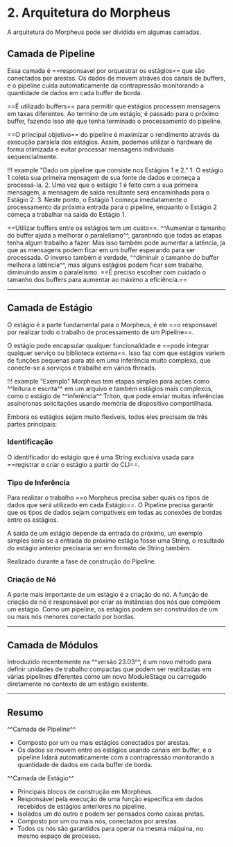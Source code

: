 # 2. Arquitetura do Morpheus

A arquitetura do Morpheus pode ser dividida em algumas camadas.

## Camada de Pipeline

Essa camada é ==responsavel por orquestrar os estágios== que são conectados por arestas. Os dados de movem atráves dos canais de buffers, e o pipeline cuida automaticamente da contrapressão monitorando a quantidade de dados em cada buffer de borda.

==É utilizado buffers== para permitir que estágios processem mensagens em taxas diferentes. Ao termino de um estágio, é passado para o próximo buffer, fazendo isso até que tenha terminado o processamento do pipeline.

==O principal objetivo== do pipeline é maximizar o rendimento através da execução paralela dos estágios. Assim, podemos utilizar o hardware de forma otimizada e evitar processar mensagens individuais sequencialmente.

!!! example "Dado um pipeline que consiste nos Estágios 1 e 2."
    1. O estágio 1 coleta sua primeira mensagem de sua fonte de dados e começa a processá-la.
    2. Uma vez que o estágio 1 é feito com a sua primeira mensagem, a mensagem de saída resultante será encaminhada para o Estágio 2.
    3. Neste ponto, o Estágio 1 começa imediatamente o processamento da próxima entrada para o pipeline, enquanto o Estágio 2 começa a trabalhar na saída do Estágio 1.

==Utilizar buffers entre os estágios tem um custo==. ^^Aumentar o tamanho do buffer ajuda a melhorar o paralelismo^^, garantindo que todas as etapas tenha algum trabalho a fazer. Mas isso também pode aumentar a latência, ja que as mensagens podem ficar em um buffer esperando para ser processada. O inverso também é verdade, ^^diminuir o tamanho do buffer melhora a latência^^, mas alguns estágios podem ficar sem trabalho, diminuindo assim o paralelismo. ==É preciso escolher com cuidado o tamanho dos buffers para aumentar ao máximo a eficiência.==

---

## Camada de Estágio

O estágio é a parte fundamental para o Morpheus, é ele ==o responsavel por realizar todo o trabalho de processamento de um Pipeline==.

O estágio pode encapsular qualquer funcionalidade e ==pode integrar qualquer serviço ou biblioteca externa==. Isso faz com que estágios variem de funções pequenas para até em uma inferência muito complexa, que conecte-se a serviços e trabalhe em vários threads.

!!! example "Exemplo"
    Morpheus tem etapas simples para ações como ^^leitura e escrita^^ em um arquivo e também estágios mais complexos, como o estágio de ^^inferência^^ Triton, que pode enviar muitas inferências assíncronas solicitações usando memória de dispositivo compartilhada.

Embora os estágios sejam muito flexiveis, todos eles precisam de três partes principais:

### Identificação

O identificador do estágio que é uma String exclusiva usada para ==registrar e criar o estágio a partir do CLI==.

### Tipo de Inferência

Para realizar o trabalho ==o Morpheus precisa saber quais os tipos de dados que será utilizado em cada Estágio==. O Pipeline precisa garantir que os tipos de dados sejam compatíveis em todas as conexões de bordas entre os estágios.
    
A saída de um estágio depende da entrada do próximo, um exemplo simples seria se a entrada do próximo estágio fosse uma String, o resultado do estágio anterior precisaria ser em formato de String também. 

Realizado durante a fase de construção do Pipeline.

### Criação de Nó

A parte mais importante de um estágio é a criação do nó. A função de criação de nó é responsável por criar as instâncias dos nós que compõem um estágio. Como um pipeline, os estágios podem ser construídos de um ou mais nós menores conectado por bordas.

---

## Camada de Módulos

Introduzido recentemente na ^^versão 23.03^^, é um novo método para definir unidades de trabalho compactas que podem ser reutilizadas em várias pipelines diferentes como um novo ModuleStage ou carregado diretamente no contexto de um estágio existente.

---

## Resumo

^^Camada de Pipeline^^

- Composto por um ou mais estágios conectados por arestas.
- Os dados se movem entre os estágios usando canais em buffer, e o pipeline lidará automaticamente com a contrapressão monitorando a quantidade de dados em cada buffer de borda.

^^Camada de Estágio^^

- Principais blocos de construção em Morpheus.
- Responsável pela execução de uma função específica em dados recebidos de estágios anteriores no pipeline.
- Isolados um do outro e podem ser pensados como caixas pretas.
- Composto por um ou mais nós, conectados por arestas.
- Todos os nós são garantidos para operar na mesma máquina, no mesmo espaço de processo.